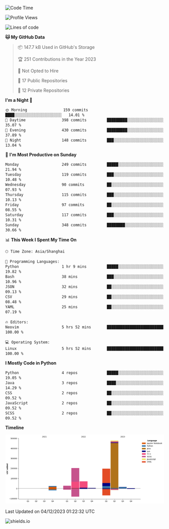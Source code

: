 <!--START_SECTION:waka-->
![Code Time](http://img.shields.io/badge/Code%20Time-365%20hrs-blue)

![Profile Views](http://img.shields.io/badge/Profile%20Views-0-blue)

![Lines of code](https://img.shields.io/badge/From%20Hello%20World%20I%27ve%20Written-1.0%20million%20lines%20of%20code-blue)

**🐱 My GitHub Data** 

> 📦 147.7 kB Used in GitHub's Storage 
 > 
> 🏆 251 Contributions in the Year 2023
 > 
> 🚫 Not Opted to Hire
 > 
> 📜 17 Public Repositories 
 > 
> 🔑 12 Private Repositories 
 > 
**I'm a Night 🦉** 

```text
🌞 Morning                159 commits         ████░░░░░░░░░░░░░░░░░░░░░   14.01 % 
🌆 Daytime                398 commits         █████████░░░░░░░░░░░░░░░░   35.07 % 
🌃 Evening                430 commits         █████████░░░░░░░░░░░░░░░░   37.89 % 
🌙 Night                  148 commits         ███░░░░░░░░░░░░░░░░░░░░░░   13.04 % 
```
📅 **I'm Most Productive on Sunday** 

```text
Monday                   249 commits         █████░░░░░░░░░░░░░░░░░░░░   21.94 % 
Tuesday                  119 commits         ███░░░░░░░░░░░░░░░░░░░░░░   10.48 % 
Wednesday                90 commits          ██░░░░░░░░░░░░░░░░░░░░░░░   07.93 % 
Thursday                 115 commits         ███░░░░░░░░░░░░░░░░░░░░░░   10.13 % 
Friday                   97 commits          ██░░░░░░░░░░░░░░░░░░░░░░░   08.55 % 
Saturday                 117 commits         ███░░░░░░░░░░░░░░░░░░░░░░   10.31 % 
Sunday                   348 commits         ████████░░░░░░░░░░░░░░░░░   30.66 % 
```


📊 **This Week I Spent My Time On** 

```text
🕑︎ Time Zone: Asia/Shanghai

💬 Programming Languages: 
Python                   1 hr 9 mins         █████░░░░░░░░░░░░░░░░░░░░   19.82 % 
Bash                     38 mins             ███░░░░░░░░░░░░░░░░░░░░░░   10.96 % 
JSON                     32 mins             ██░░░░░░░░░░░░░░░░░░░░░░░   09.13 % 
CSV                      29 mins             ██░░░░░░░░░░░░░░░░░░░░░░░   08.48 % 
YAML                     25 mins             ██░░░░░░░░░░░░░░░░░░░░░░░   07.19 % 

🔥 Editors: 
Neovim                   5 hrs 52 mins       █████████████████████████   100.00 % 

💻 Operating System: 
Linux                    5 hrs 52 mins       █████████████████████████   100.00 % 
```

**I Mostly Code in Python** 

```text
Python                   4 repos             █████░░░░░░░░░░░░░░░░░░░░   19.05 % 
Java                     3 repos             ████░░░░░░░░░░░░░░░░░░░░░   14.29 % 
CSS                      2 repos             ██░░░░░░░░░░░░░░░░░░░░░░░   09.52 % 
JavaScript               2 repos             ██░░░░░░░░░░░░░░░░░░░░░░░   09.52 % 
SCSS                     2 repos             ██░░░░░░░░░░░░░░░░░░░░░░░   09.52 % 
```



**Timeline**

![Lines of Code chart](https://raw.githubusercontent.com/kopp4/kopp4/main/assets/bar_graph.png)


 Last Updated on 04/12/2023 01:22:32 UTC
<!--END_SECTION:waka-->
![shields.io](https://img.shields.io/github/commit-activity/w/kopp4/kopp4?color=g&label=abusing%20bot&style=flat-square)
